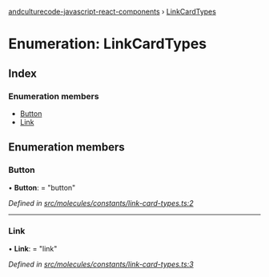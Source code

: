 [andculturecode-javascript-react-components](../README.md) › [LinkCardTypes](linkcardtypes.md)

# Enumeration: LinkCardTypes

## Index

### Enumeration members

* [Button](linkcardtypes.md#button)
* [Link](linkcardtypes.md#link)

## Enumeration members

###  Button

• **Button**: = "button"

*Defined in [src/molecules/constants/link-card-types.ts:2](https://github.com/AndcultureCode/AndcultureCode.JavaScript.React.Components/blob/09a736c/src/molecules/constants/link-card-types.ts#L2)*

___

###  Link

• **Link**: = "link"

*Defined in [src/molecules/constants/link-card-types.ts:3](https://github.com/AndcultureCode/AndcultureCode.JavaScript.React.Components/blob/09a736c/src/molecules/constants/link-card-types.ts#L3)*
